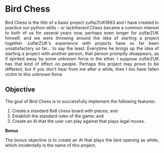 # Bird Chess

<p style="text-align:justify;">
Bird Chess is the title of a basic project zulfarZUK1693 and I have created to practice our python skills - or lackthereof.Chess became a common interest to both of us for several years now, perhaps even longer for zulfarZUK himself, and we were throwing around the idea of starting a project together. zulfarZUK's experience with projects have so far been unsatisfactory so far... to say the least. Everytime he brings up the idea of starting a project with another person, that person promptly disappears, as if spirited away by some unknown force in the ether. I suppose zulfarZUK has that kind of effect on people. Perhaps this project may prove to be different, but if you don't hear from me after a while, then I too have fallen victim to this unknown force.

</p>

## Objective

<p style="text-align:justify;">
The goal of Bird Chess is to successfully implement the following features:

1. Create a standard 8x8 chess board with pieces; and
2. Establish the standard rules of the game; and
3. Create an AI that the user can play against that plays legal moves.
</p>

**Bonus**
<p style="text-align:justify;">
The bonus objective is to create an AI that plays the bird opening as white, which incidentally is the name of this project.
</p>